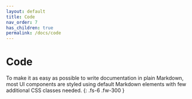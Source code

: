 ```yaml
---
layout: default
title: Code
nav_order: 7
has_children: true
permalink: /docs/code
---
```


# Code

To make it as easy as possible to write documentation in plain Markdown, most UI components are styled using default Markdown elements with few additional CSS classes needed.
{: .fs-6 .fw-300 }